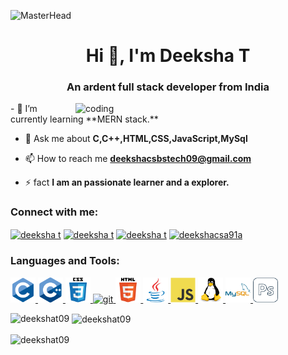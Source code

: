 ![MasterHead](https://www.google.com/url?sa=i&url=https%3A%2F%2Fgithub.com%2FElysian01%2FElysian01&psig=AOvVaw0WZ4cgaqla5LJ4lZX6WinT&ust=1712067034989000&source=images&cd=vfe&opi=89978449&ved=0CBEQjRxqFwoTCIC-v_KYoYUDFQAAAAAdAAAAABAR)
<h1 align="center">Hi 👋, I'm Deeksha T</h1>
<h3 align="center">An ardent full stack developer from India</h3>
<img align="right" alt="coding" width="400" src="https://cdn.dribbble.com/users/4055494/screenshots/15215756/media/d2b66c4ca0192aa26d103448b3d1518b.gif">
- 🌱 I’m currently learning **MERN stack.**

- 💬 Ask me about **C,C++,HTML,CSS,JavaScript,MySql**

- 📫 How to reach me **deekshacsbstech09@gmail.com**

- ⚡ fact **I am an passionate learner and a explorer.**

<h3 align="left">Connect with me:</h3>
<p align="left">
<a href="https://linkedin.com/in/deeksha t" target="blank"><img align="center" src="https://raw.githubusercontent.com/rahuldkjain/github-profile-readme-generator/master/src/images/icons/Social/linked-in-alt.svg" alt="deeksha t" height="30" width="40" /></a>
<a href="https://www.hackerrank.com/deeksha t" target="blank"><img align="center" src="https://raw.githubusercontent.com/rahuldkjain/github-profile-readme-generator/master/src/images/icons/Social/hackerrank.svg" alt="deeksha t" height="30" width="40" /></a>
<a href="https://www.leetcode.com/deeksha t" target="blank"><img align="center" src="https://raw.githubusercontent.com/rahuldkjain/github-profile-readme-generator/master/src/images/icons/Social/leet-code.svg" alt="deeksha t" height="30" width="40" /></a>
<a href="https://auth.geeksforgeeks.org/user/deekshacsa91a" target="blank"><img align="center" src="https://raw.githubusercontent.com/rahuldkjain/github-profile-readme-generator/master/src/images/icons/Social/geeks-for-geeks.svg" alt="deekshacsa91a" height="30" width="40" /></a>
</p>

<h3 align="left">Languages and Tools:</h3>
<p align="left"> <a href="https://www.cprogramming.com/" target="_blank" rel="noreferrer"> <img src="https://raw.githubusercontent.com/devicons/devicon/master/icons/c/c-original.svg" alt="c" width="40" height="40"/> </a> <a href="https://www.w3schools.com/cpp/" target="_blank" rel="noreferrer"> <img src="https://raw.githubusercontent.com/devicons/devicon/master/icons/cplusplus/cplusplus-original.svg" alt="cplusplus" width="40" height="40"/> </a> <a href="https://www.w3schools.com/css/" target="_blank" rel="noreferrer"> <img src="https://raw.githubusercontent.com/devicons/devicon/master/icons/css3/css3-original-wordmark.svg" alt="css3" width="40" height="40"/> </a> <a href="https://git-scm.com/" target="_blank" rel="noreferrer"> <img src="https://www.vectorlogo.zone/logos/git-scm/git-scm-icon.svg" alt="git" width="40" height="40"/> </a> <a href="https://www.w3.org/html/" target="_blank" rel="noreferrer"> <img src="https://raw.githubusercontent.com/devicons/devicon/master/icons/html5/html5-original-wordmark.svg" alt="html5" width="40" height="40"/> </a> <a href="https://www.java.com" target="_blank" rel="noreferrer"> <img src="https://raw.githubusercontent.com/devicons/devicon/master/icons/java/java-original.svg" alt="java" width="40" height="40"/> </a> <a href="https://developer.mozilla.org/en-US/docs/Web/JavaScript" target="_blank" rel="noreferrer"> <img src="https://raw.githubusercontent.com/devicons/devicon/master/icons/javascript/javascript-original.svg" alt="javascript" width="40" height="40"/> </a> <a href="https://www.linux.org/" target="_blank" rel="noreferrer"> <img src="https://raw.githubusercontent.com/devicons/devicon/master/icons/linux/linux-original.svg" alt="linux" width="40" height="40"/> </a> <a href="https://www.mysql.com/" target="_blank" rel="noreferrer"> <img src="https://raw.githubusercontent.com/devicons/devicon/master/icons/mysql/mysql-original-wordmark.svg" alt="mysql" width="40" height="40"/> </a> <a href="https://www.photoshop.com/en" target="_blank" rel="noreferrer"> <img src="https://raw.githubusercontent.com/devicons/devicon/master/icons/photoshop/photoshop-line.svg" alt="photoshop" width="40" height="40"/> </a> </p>

<p><img align="left" src="https://github-readme-stats.vercel.app/api/top-langs?username=deekshat09&show_icons=true&locale=en&layout=compact" alt="deekshat09" /></p>

<p>&nbsp;<img align="center" src="https://github-readme-stats.vercel.app/api?username=deekshat09&show_icons=true&locale=en" alt="deekshat09" /></p>

<p><img align="center" src="https://github-readme-streak-stats.herokuapp.com/?user=deekshat09&" alt="deekshat09" /></p>
